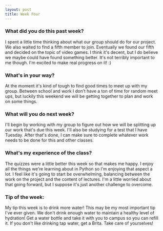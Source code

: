 ```yaml
---
layout: post
title: Week Four
---
```


### What did you do this past week?
I spent a little time thinking about what our group should do for our project. We also waited to
find a fifth member to join. Eventually we found our fifth and decided on the topic of video games.
I think it's decent, but I do believe we maybe could have found something better. It's not terribly
important to me though. I'm excited to make real progress on it! :)

### What's in your way?
At the moment it's kind of tough to find good times to meet up with my group. Between school and work
I don't have a ton of time for random meet ups, but luckily this weekend we will be getting together
to plan and work on some things.

### What will you do next week?
I'll begin by working with my group to figure out how we will be splitting up our work that's due this
week. I'll also be studying for a test that I have Tuesday. After that's done, I can make sure to
complete whatever work needs to be done for this and other classes.

### What's my experience of the class?
The quizzes were a little better this week so that makes me happy. I enjoy all the things we're learning
about in Python so I'm enjoying that aspect a lot. I feel like it's going to start be overwhelming,
balancing between the work on the project and the content of lectures. I'm a little worried about that
going forward, but I suppose it's just another challenge to overcome.

### Tip of the week:
My tip this week is to drink more water! This may be my most important tip I've ever given. We don't
drink enough water to maintain a healthy level of hydration! Get a water bottle and take it with you
to campus so you can refill it. If you don't like drinking tap water, get a Brita. Take care of
yourselves!
